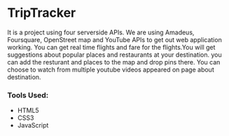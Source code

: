 # TripTracker
It is a  project using four serverside APIs. We are using Amadeus, Foursquare, OpenStreet map and YouTube APIs to get out web application working.
You can get real time flights and fare for the flights.You will get suggestions about popular places and restaurants at your destination. you can add the resturant and places to the map and drop pins there. You can choose to watch from multiple youtube videos appeared on page about destination.

### Tools Used:
* HTML5
* CSS3
* JavaScript

